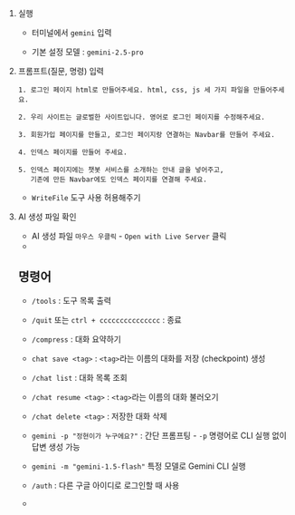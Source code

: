 1. 실행

   - 터미널에서 `gemini` 입력

   - 기본 설정 모델 : `gemini-2.5-pro`

     

2. 프롬프트(질문, 명령) 입력

   ```
   1. 로그인 페이지 html로 만들어주세요. html, css, js 세 가지 파일을 만들어주세요. 
   
   2. 우리 사이트는 글로벌한 사이트입니다. 영어로 로그인 페이지를 수정해주세요. 
   
   3. 회원가입 페이지를 만들고, 로그인 페이지랑 연결하는 Navbar를 만들어 주세요.
   
   4. 인덱스 페이지를 만들어 주세요. 
   
   5. 인덱스 페이지에는 챗봇 서비스를 소개하는 안내 글을 넣어주고, 
      기존에 만든 Navbar에도 인덱스 페이지를 연결해 주세요. 
   ```

   - `WriteFile` 도구 사용 허용해주기

     

3. AI 생성 파일 확인

   - AI 생성 파일 `마우스 우클릭` - `Open with Live Server` 클릭
   - 

   

   ## 명령어

   - `/tools` : 도구 목록 출력

   - `/quit` 또는 `ctrl + ccccccccccccccc` : 종료

   - `/compress` : 대화 요약하기
   - `chat save <tag>` : `<tag>`라는 이름의 대화를 저장 (checkpoint) 생성 
   - `/chat list` : 대화 목록 조회
   - `/chat resume <tag>` :  `<tag>`라는 이름의 대화 불러오기
   - `/chat delete <tag>` : 저장한 대화 삭제
   - `gemini -p "정현이가 누구에요?"` : 간단 프롬프팅 - `-p` 명령어로 CLI 실행 없이 답변 생성 가능
   - `gemini -m "gemini-1.5-flash"` 특정 모델로 Gemini CLI 실행
   -  `/auth` : 다른 구글 아이디로 로그인할 때 사용
   - 